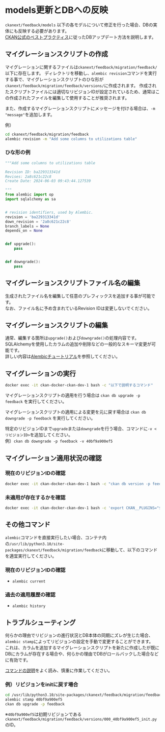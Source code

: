 # models更新とDBへの反映

`ckanext/feedback/models` 以下の各モデルについて修正を行った場合、DBの実体にも反映する必要があります。  
[CKAN公式のベストプラクティス](https://docs.ckan.org/en/latest/extensions/best-practices.html)に従ったDBアップデート方法を説明します。

## マイグレーションスクリプトの作成

マイグレーションに関するファイルは`ckanext/feedback/migration/feedback/`以下に存在します。
ディレクトリを移動し、`alembic revision`コマンドを実行する事で、マイグレーションスクリプトのひな形が`ckanext/feedback/migration/feedback/versions/`に作成されます。
作成されたスクリプトファイルには適切なリビジョンIDが設定されているため、通常はこの作成されたファイルを編集して使用することが推奨されます。

また、作成するマイグレーションスクリプトにメッセージを付ける場合は、`-m "message"`を追加します。

例）

```bash
cd ckanext/feedback/migration/feedback
alembic revision -m "Add some columns to utilizations table"
```

### ひな形の例

```python
"""Add some columns to utilizations table

Revision ID: ba229313341d
Revises: 2a8c621c22c8
Create Date: 2024-06-03 09:43:44.127539

"""
from alembic import op
import sqlalchemy as sa


# revision identifiers, used by Alembic.
revision = 'ba229313341d'
down_revision = '2a8c621c22c8'
branch_labels = None
depends_on = None


def upgrade():
    pass


def downgrade():
    pass

```

## マイグレーションスクリプトファイル名の編集

生成されたファイル名を編集して任意のプレフィックスを追加する事が可能です。  
なお、ファイル名に予め含まれているRevision IDは変更しないでください。

## マイグレーションスクリプトの編集

通常、編集する箇所は`upgrade()`および`downgrade()`の処理内容です。  
SQLAlchemyを使用したカラムの追加や削除などの一般的なスキーマ変更が可能です。  
詳しい内容は[Alembicチュートリアル](https://alembic.sqlalchemy.org/en/latest/tutorial.html#running-our-second-migration)を参照してください。

## マイグレーションの実行

```bash
docker exec -it ckan-docker-ckan-dev-1 bash -c "以下で説明するコマンド"
```

マイグレーションスクリプトの適用を行う場合は `ckan db upgrade -p feedback` を実行してください。

マイグレーションスクリプトの適用による変更を元に戻す場合は `ckan db downgrade -p feedback` を実行してください。

特定のリビジョンIDまで`upgrade`または`downgrade`を行う場合、コマンドに`-v <リビジョンID>`を追加してください。  
例）`ckan db downgrade -p feedback -v 40bf9a900ef5`

## マイグレーション適用状況の確認

### 現在のリビジョンIDの確認

```bash
docker exec -it ckan-docker-ckan-dev-1 bash -c "ckan db version -p feedback"
```

### 未適用が存在するかを確認

```bash
docker exec -it ckan-docker-ckan-dev-1 bash -c 'export CKAN__PLUGINS="$CKAN__PLUGINS feedback"; ckan db pending-migrations'
```

## その他コマンド

`alembic`コマンドを直接実行したい場合、コンテナ内の`/usr/lib/python3.10/site-packages/ckanext/feedback/migration/feedback`に移動して、以下のコマンドを適宜実行してください。

### 現在のリビジョンIDの確認

- `alembic current`

### 過去の適用履歴の確認

- `alembic history`

## トラブルシューティング

何らかの理由でリビジョンの進行状況とDB本体の同期にズレが生じた場合、`alembic stamp`によってリビジョンの設定を手動で変更することができます。  
これは、カラムを追加するマイグレーションスクリプトを新たに作成したが既にDBにカラムが存在する場合や、何らかの理由でDBがロールバックした場合などに有効です。

[コマンドの説明](https://inspirehep.readthedocs.io/en/latest/alembic.html#alembic-stamp)をよく読み、慎重に作業してください。

### 例）リビジョンをinitに戻す場合

```bash
cd /usr/lib/python3.10/site-packages/ckanext/feedback/migration/feedback
alembic stamp 40bf9a900ef5
ckan db upgrade -p feedback
```

※`40bf9a900ef5`は初期リビジョンである`ckanext/feedback/migration/feedback/versions/000_40bf9a900ef5_init.py`のID。
